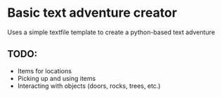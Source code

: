 # Basic text adventure creator

Uses a simple textfile template to create a python-based text adventure

## TODO:

- Items for locations
- Picking up and using items
- Interacting with objects (doors, rocks, trees, etc.)
